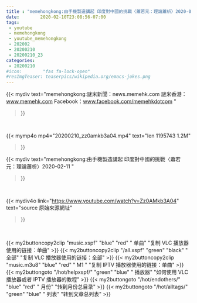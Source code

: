 ```yaml
---
title : "memehongkong:由手機製造講起 印度對中國的挑戰〈蕭若元：理論蕭析〉2020-02-11 "
date:        2020-02-10T23:08:56-07:00
tags:
 - youtube
 - memehongkong
 - youtube_memehongkong
 - 202002
 - 20200210
 - 20200210_23
categories:
 - 20200210
#icon:        "fas fa-lock-open"
#resImgTeaser: teaserpics/wikipedia.org/emacs-jokes.png
---
```


{{< mydiv text="memehongkong:謎米新聞：news.memehk.com 謎米香港： www.memehk.com Facebook：www.facebook.com/memehkdotcom "
>}}
<br>


{{< mymp4o mp4="20200210_zz0amkb3a04.mp4"
text="len 1195743    1.2M"
>}}


{{< mydiv text="memehongkong:由手機製造講起 印度對中國的挑戰〈蕭若元：理論蕭析〉2020-02-11 "
>}}
<br>

{{< mydiv4o link="https://www.youtube.com/watch?v=Zz0AMkb3A04"
text="source 原始來源網址"
>}}


<br>



{{< my2buttoncopy2clip "music.xspf"        "blue"   "red"    " 单曲"  "复制 VLC 播放器使用的链接：单曲" >}} {{< my2buttoncopy2clip "/all.xspf"         "green"  "black"  " 全部"  "复制 VLC 播放器使用的链接：全部" >}} {{< my2buttoncopy2clip "music.m3u8"        "blue"   "red"    " M1 "    "复制 IPTV 播放器使用的链接：单曲" >}} {{< my2buttongoto      "/hot/helpxspf/"    "green"  "blue"   " 播放器" "如何使用 VLC 播放器或者 IPTV 播放器的教程" >}} {{< my2buttongoto      "/hot/endothers/"   "blue"   "red"    " 月份"   "转到月份总目录" >}} {{< my2buttongoto      "/hot/alltags/"     "green"  "blue"   " 列表"   "转到文章总列表" >}} 

